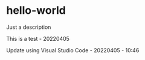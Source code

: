 # hello-world
Just a description

This is a test - 20220405

Update using Visual Studio Code - 20220405 - 10:46
